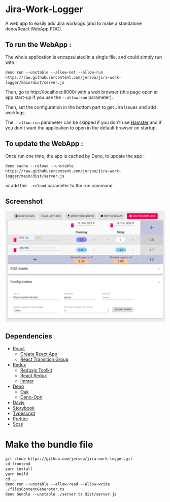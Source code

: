 # Jira-Work-Logger

A web app to easily add Jira worklogs (and to make a standalone deno/React WebApp POC).

## To run the WebApp :
The whole application is encapsulated in a single file, and could simply run with : 
```
deno run --unstable --allow-net --allow-run https://raw.githubusercontent.com/jersou/jira-work-logger/main/dist/server.js
```
Then, go to http://localhost:8000/ with a web browser (this page open at app start-up if you use the `--allow-run` parameter).

Then, set the configuration in the bottom part to get Jira Issues and add worklogs.

The `--allow-run` parameter can be skipped if you don't use [Hamster](https://github.com/projecthamster/hamster) and if you don't want the application to open in the default browser on startup.

## To update the WebApp :
Once run one time, the app is cached by Deno, to update the app :
```
deno cache --reload --unstable https://raw.githubusercontent.com/jersou/jira-work-logger/main/dist/server.js
```
or add the `--reload` parameter to the run command

## Screenshot
![screenshot](screenshot.png)

## Dependencies

* [React](https://www.reactjs.org/)
  * [Create React App](https://reactjs.org/docs/create-a-new-react-app.html)
  * [React Transition Group](https://github.com/reactjs/react-transition-group)
* [Redux](https://redux.js.org/)
  * [Reduxjs Toolkit](https://redux-toolkit.js.org/)
  * [React Redux](https://react-redux.js.org/)
  * [Immer](https://immerjs.github.io/immer/docs/introduction)
* [Deno](https://deno.land/)
  * [Oak](https://oakserver.github.io/oak/)
  * [Deno-Opn](https://github.com/hashrock/deno-opn)
* [Dayjs](https://github.com/iamkun/dayjs)
* [Storybook](https://storybook.js.org/)
* [Typescript](https://www.typescriptlang.org/)
* [Prettier](https://prettier.io/)
* [Scss](https://sass-lang.com/)

# Make the bundle file
```
git clone https://github.com/jersou/jira-work-logger.git
cd frontend
yarn install
yarn build
cd ..
deno run --unstable --allow-read --allow-write ./filesContentGenerator.ts
deno bundle --unstable ./server.ts dist/server.js
```
